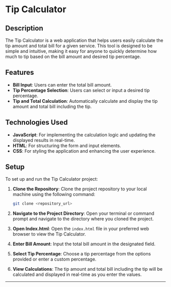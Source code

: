 # Tip Calculator

## Description

The Tip Calculator is a web application that helps users easily calculate the tip amount and total bill for a given service. This tool is designed to be simple and intuitive, making it easy for anyone to quickly determine how much to tip based on the bill amount and desired tip percentage.

## Features

- **Bill Input**: Users can enter the total bill amount.
- **Tip Percentage Selection**: Users can select or input a desired tip percentage.
- **Tip and Total Calculation**: Automatically calculate and display the tip amount and total bill including the tip.

## Technologies Used

- **JavaScript**: For implementing the calculation logic and updating the displayed results in real-time.
- **HTML**: For structuring the form and input elements.
- **CSS**: For styling the application and enhancing the user experience.

## Setup

To set up and run the Tip Calculator project:

1. **Clone the Repository**: Clone the project repository to your local machine using the following command:

   ```bash
   git clone <repository_url>
   ```

2. **Navigate to the Project Directory**: Open your terminal or command prompt and navigate to the directory where you cloned the project.

3. **Open Index.html**: Open the `index.html` file in your preferred web browser to view the Tip Calculator.

4. **Enter Bill Amount**: Input the total bill amount in the designated field.

5. **Select Tip Percentage**: Choose a tip percentage from the options provided or enter a custom percentage.

6. **View Calculations**: The tip amount and total bill including the tip will be calculated and displayed in real-time as you enter the values.

---
